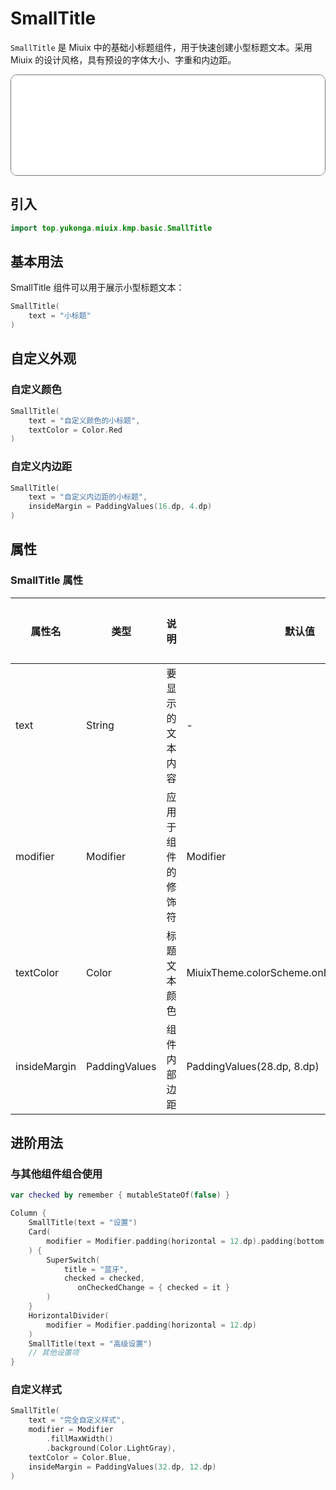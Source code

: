 # SmallTitle

`SmallTitle` 是 Miuix 中的基础小标题组件，用于快速创建小型标题文本。采用 Miuix 的设计风格，具有预设的字体大小、字重和内边距。

<div style="position: relative; max-width: 700px; height: 160px; border-radius: 10px; overflow: hidden; border: 1px solid #777;">
    <iframe id="demoIframe" style="position: absolute; top: 0; left: 0; width: 100%; height: 100%; border: none;" src="../../compose/index.html?id=smallTitle" title="Demo" allow="accelerometer; autoplay; clipboard-write; encrypted-media; gyroscope; picture-in-picture; web-share" referrerpolicy="strict-origin-when-cross-origin"></iframe>
</div>

## 引入

```kotlin
import top.yukonga.miuix.kmp.basic.SmallTitle
```

## 基本用法

SmallTitle 组件可以用于展示小型标题文本：

```kotlin
SmallTitle(
    text = "小标题"
)
```

## 自定义外观

### 自定义颜色

```kotlin
SmallTitle(
    text = "自定义颜色的小标题",
    textColor = Color.Red
)
```

### 自定义内边距

```kotlin
SmallTitle(
    text = "自定义内边距的小标题",
    insideMargin = PaddingValues(16.dp, 4.dp)
)
```

## 属性

### SmallTitle 属性

| 属性名       | 类型          | 说明               | 默认值                                     | 是否必须 |
| ------------ | ------------- | ------------------ | ------------------------------------------ | -------- |
| text         | String        | 要显示的文本内容   | -                                          | 是       |
| modifier     | Modifier      | 应用于组件的修饰符 | Modifier                                   | 否       |
| textColor    | Color         | 标题文本颜色       | MiuixTheme.colorScheme.onBackgroundVariant | 否       |
| insideMargin | PaddingValues | 组件内部边距       | PaddingValues(28.dp, 8.dp)                 | 否       |

## 进阶用法

### 与其他组件组合使用

```kotlin
var checked by remember { mutableStateOf(false) }

Column {
    SmallTitle(text = "设置")
    Card(
        modifier = Modifier.padding(horizontal = 12.dp).padding(bottom = 12.dp)
    ) {
        SuperSwitch(
            title = "蓝牙",
            checked = checked,
               onCheckedChange = { checked = it }
        )
    }
    HorizontalDivider(
        modifier = Modifier.padding(horizontal = 12.dp)
    )
    SmallTitle(text = "高级设置")
    // 其他设置项
}
```

### 自定义样式

```kotlin
SmallTitle(
    text = "完全自定义样式",
    modifier = Modifier
        .fillMaxWidth()
        .background(Color.LightGray),
    textColor = Color.Blue,
    insideMargin = PaddingValues(32.dp, 12.dp)
)
```